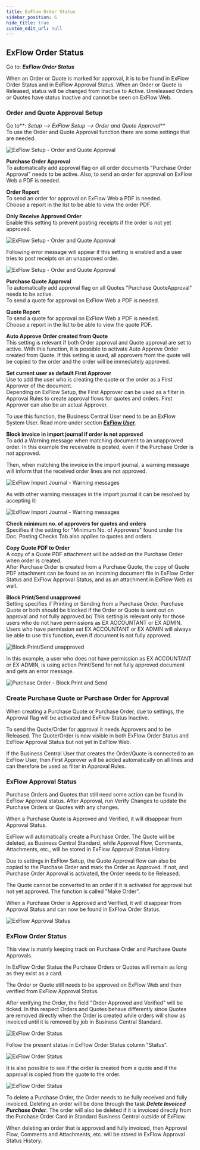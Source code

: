 ```yaml
---
title: ExFlow Order Status
sidebar_position: 6
hide_title: true
custom_edit_url: null
---
```

## ExFlow Order Status

Go to: ***ExFlow Order Status***

When an Order or Quote is marked for approval, it is to be found in
ExFlow Order Status and in ExFlow Approval Status. When an Order or
Quote is Released, status will be changed from Inactive to Active.
Unreleased Orders or Quotes have status Inactive and cannot be seen on
ExFlow Web.

### Order and Quote Approval Setup

Go to**: *Setup \--\> ExFlow Setup \--\> Order and Quote Approval***<br/>
To use the Order and Quote Approval function there are some settings that are needed.

![ExFlow Setup - Order and Quote Approval](@site/static/img/media/exflow-setup-order-and-quote-approval-001.png)

**Purchase Order Approval**<br/>
To automatically add approval flag on all order documents "Purchase Order Approval" needs to be active. Also, to send an order for approval on ExFlow Web a PDF is needed.

**Order Report**<br/>
To send an order for approval on ExFlow Web a PDF is needed.<br/>
Choose a report in the list to be able to view the order PDF.

**Only Receive Approved Order** <br/>
Enable this setting to prevent posting receipts if the order is not yet approved.

![ExFlow Setup - Order and Quote Approval](@site/static/img/media/exflow-setup-order-and-quote-approval-003.png)

Following error message will appear if this setting is enabled and a user tries to post receipts on an unapproved order.

![ExFlow Setup - Order and Quote Approval](@site/static/img/media/unapproved-order-card-only-receive-approved-order-error-message-001.png)


**Purchase Quote Approval**<br/>
To automatically add approval flag on all Quotes "Purchase QuoteApproval" needs to be active.<br/>
To send a quote for approval on ExFlow Web a PDF is needed.

**Quote Report**<br/>
To send a quote for approval on ExFlow Web a PDF is needed.<br/>
Choose a report in the list to be able to view the quote PDF.

**Auto Approve Order created from Quote**<br/>
This setting is relevant if both Order approval and Quote approval are set to active. With this function, it is possible to activate Auto
Approve Order created from Quote. If this setting is used, all approvers from the quote will be copied to the order and the order will be
immediately approved.

**Set current user as default First Approver**<br/>
Use to add the user who is creating the quote or the order as a First Approver of the document.<br/>
Depending on ExFlow Setup, the First Approver can be used as a filter in Approval Rules to create approval flows for quotes and orders. First Approver can also be an actual Approver.

To use this function, the Business Central User need to be an ExFlow
System User. Read more under section [***ExFlow User***](https://docs.exflow.cloud/business-central/docs/user-manual/business-functionality/exflow-user).

**Block invoice in import journal if order is not approved**<br/>
To add a Warning message when matching document to an unapproved order. In this example the receivable is posted, even if the Purchase Order is not approved.

Then, when matching the invoice in the import journal, a warning message will inform that the received order lines are not approved.

![ExFlow Import Journal - Warning messages](@site/static/img/media/image286.png)

As with other warning messages in the import journal it can be resolved by accepting it:

![ExFlow Import Journal - Warning messages](@site/static/img/media/image287.png)

**Check minimum no. of approvers for quotes and orders**<br/>
Specifies if the setting for "Minimum No. of Approvers" found under the Doc. Posting Checks Tab also applies to quotes and orders.

**Copy Quote PDF to Order**<br/>
A copy of a Quote PDF attachment will be added on the Purchase Order when order is created.<br/>
After Purchase Order is created from a Purchase Quote, the copy of Quote PDF attachment can be found as an incoming document file in ExFlow Order Status and ExFlow Approval Status, and as an attachment in ExFlow Web as well.

**Block Print/Send unapproved**<br/>
Setting specifies if Printing or Sending from a Purchase Order, Purchase Quote or both should be blocked if the Order or Quote is sent out on approval and not fully approved.br/ 
This setting is relevant only for those users who do not have permissions as EX ACCOUNTANT or EX ADMIN.<br/>
Users who have permission set EX ACCOUNTANT or EX ADMIN will always be able to use this function, even if document is not fully approved. 

![Block Print/Send unapproved](@site/static/img/media/exflow-setup-order-and-quote-approval-002.png)

In this example, a user who does not have permission as EX ACCOUNTANT or EX ADMIN, is using action Print/Send for not fully approved document and gets an error message. 

![Purchase Order - Block Print and Send](@site/static/img/media/purchase-order-001.png)

### Create Purchase Quote or Purchase Order for Approval

When creating a Purchase Quote or Purchase Order, due to settings, the
Approval flag will be activated and ExFlow Status Inactive.

To send the Quote/Order for approval it needs Approvers and to be
Released. The Quote/Order is now visible in both ExFlow Order Status and
ExFlow Approval Status but not yet in ExFlow Web.

If the Business Central User that creates the Order/Quote is connected
to an ExFlow User, then First Approver will be added automatically on
all lines and can therefore be used as filter in Approval Rules.

### ExFlow Approval Status

Purchase Orders and Quotes that still need some action can be found in
ExFlow Approval status. After Approval, run Verify Changes to update the
Purchase Orders or Quotes with any changes.

When a Purchase Quote is Approved and Verified, it will disappear from
Approval Status.

ExFlow will automatically create a Purchase Order. The Quote will be
deleted, as Business Central Standard, while Approval Flow, Comments,
Attachments, etc., will be stored in ExFlow Approval Status History.

Due to settings in ExFlow Setup, the Quote Approval flow can also be
copied to the Purchase Order and mark the Order as Approved. If not, and
Purchase Order Approval is activated, the Order needs to be Released.

The Quote cannot be converted to an order if it is activated for
approval but not yet approved. The function is called "Make Order".

When a Purchase Order is Approved and Verified, it will disappear from
Approval Status and can now be found in ExFlow Order Status.

![ExFlow Approval Status](@site/static/img/media/image288.png)

### ExFlow Order Status

This view is mainly keeping track on Purchase Order and Purchase Quote
Approvals.

In ExFlow Order Status the Purchase Orders or Quotes will remain as long
as they exist as a card.

The Order or Quote still needs to be approved on ExFlow Web and then
verified from ExFlow Approval Status.

After verifying the Order, the field "Order Approved and Verified" will
be ticked. In this respect Orders and Quotes behave differently since
Quotes are removed directly when the Order is created while orders will
show as invoiced until it is removed by job in Business Central
Standard.

![ExFlow Order Status](@site/static/img/media/image289.png)

Follow the present status in ExFlow Order Status column "Status".

![ExFlow Order Status](@site/static/img/media/image290.png)

It is also possible to see if the order is created from a quote and if
the approval is copied from the quote to the order.

![ExFlow Order Status](@site/static/img/media/image291.png)

To delete a Purchase Order, the Order needs to be fully received and
fully invoiced. Deleting an order will be done through the task ***Delete
Invoiced Purchase Order***. The order will also be deleted if it is
invoiced directly from the Purchase Order Card in Standard Business
Central outside of ExFlow.

When deleting an order that is approved and fully invoiced, then
Approval Flow, Comments and Attachments, etc. will be stored in ExFlow
Approval Status History.
